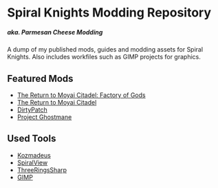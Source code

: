 # Spiral Knights Modding Repository
##### *aka. Parmesan Cheese Modding*

A dump of my published mods, guides and modding assets for Spiral Knights. Also includes workfiles such as GIMP projects for graphics.

## Featured Mods
- [The Return to Moyai Citadel: Factory of Gods](https://github.com/Crowfunder/Spiral-Knights-Modding/tree/main/mods/Factory%20of%20Gods)
- [The Return to Moyai Citadel](https://github.com/Crowfunder/Spiral-Knights-Modding/tree/main/mods/The%20Return%20to%20Moyai%20Citadel)
- [DirtyPatch](https://github.com/Crowfunder/Spiral-Knights-Modding/tree/main/mods/DirtyPatch%20(WORKING%20BABE))
- [Project Ghostmane](https://github.com/Crowfunder/Spiral-Knights-Modding/tree/main/mods/Project%20Ghostmane)

## Used Tools
- [Kozmadeus](https://github.com/Crowfunder/Kozmadeus)
- [SpiralView](https://github.com/lucasluqui/spiralview)
- [ThreeRingsSharp](https://github.com/EtiTheSpirit/ThreeRingsSharp)
- [GIMP](https://www.gimp.org/)
